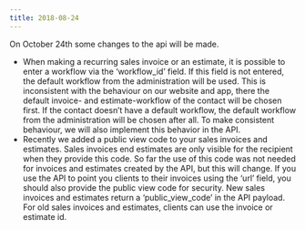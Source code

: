 ```yaml
---
title: 2018-08-24
---
```


On October 24th some changes to the api will be made.
* When making a recurring sales invoice or an estimate, it is possible to enter a workflow via the ‘workflow_id’ field. If this field is not entered, the default workflow from the administration will be used. This is inconsistent with the behaviour on our website and app, there the default invoice- and estimate-workflow of the contact will be chosen first. If the contact doesn’t have a default workflow, the default workflow from the administration will be chosen after all. To make consistent behaviour, we will also implement this behavior in the API.
* Recently we added a public view code to your sales invoices and estimates. Sales invoices end estimates are only visible for the recipient when they provide this code. So far the use of this code was not needed for invoices and estimates created by the API, but this will change. If you use the API to point you clients to their invoices using the ‘url’ field, you should also provide the public view code for security. New sales invoices and estimates return a ‘public_view_code’ in the API payload. For old sales invoices and estimates, clients can use the invoice or estimate id.
